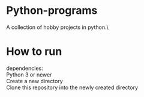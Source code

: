 # Python-programs
A collection of hobby projects in python.\
# How to run
dependencies: \
Python 3 or newer\
Create a new directory \
Clone this repository into the newly created directory
